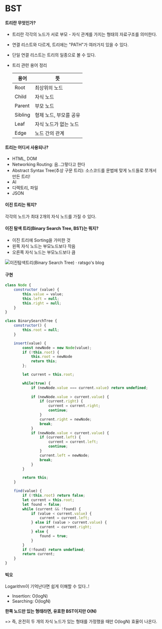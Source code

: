 # BST

#### 트리란 무엇인가?

* 트리란 각각의 노드가 서로 부모 - 자식 관계를 가지는 형태의 자료구조를 의미한다.

* 연결 리스트와 다르게, 트리에는 "PATH"가 여러가지 있을 수 있다.

* 단일 연결 리스트는 트리의 일종으로 볼 수 있다.

* 트리 관련 용어 정리

  | 용어    | 뜻                     |
  | ------- | ---------------------- |
  | Root    | 최상위의 노드          |
  | Child   | 자식 노드              |
  | Parent  | 부모 노드              |
  | Sibling | 형제 노드, 부모를 공유 |
  | Leaf    | 자식 노드가 없는 노드  |
  | Edge    | 노드 간의 관계         |



#### 트리는 어디서 사용되나?

* HTML, DOM
* Networking Routing: 음..그렇다고 한다
* Abstract Syntax Tree(추상 구문 트리): 소스코드를 문법에 맞게 노드들로 쪼개서 만든 트리!
* AI
* 디렉토리, 파일
* JSON



#### 이진 트리는 뭐지?

각각의 노드가 최대 2개의 자식 노드를 가질 수 있다.



#### 이진 탐색 트리(Binary Search Tree, BST)는 뭐지?

* 이진 트리에 Sorting을 가미한 것
* 왼쪽 자식 노드는 부모노드보다 작음
* 오른쪽 자식 노드는 부모노드보다 큼

![이진탐색트리(Binary Search Tree) · ratsgo's blog](https://i.imgur.com/po0R4GB.png)



#### 구현

```javascript
class Node {
    constructor (value) {
        this.value = value;
        this.left = null;
        this.right = null;
    }
}

class BinarySearchTree {
    constructor() {
        this.root = null;
    }

    insert(value) {
        const newNode = new Node(value);
        if (!this.root) {
            this.root = newNode
            return this;
        };

        let current = this.root;

        while(true) {
            if (newNode.value === current.value) return undefined;
            
            if (newNode.value > current.value) {
                if (current.right) {
                    current = current.right;
                    continue;
                }
                current.right = newNode;
                break;
            }
            if (newNode.value < current.value) {
                if (current.left) {
                    current = current.left;
                    continue;
                }
                current.left = newNode;
                break;
            }
        }

        return this;
    }

    find(value) {
        if (!this.root) return false;
        let current = this.root;
        let found = false;
        while (current && !found) {
            if (value < current.value) {
                current = current.left;
            } else if (value > current.value) {
                current = current.right;
            } else {
                found = true;
            }
        }
        if (!found) return undefined;
        return current;
    }
}
```



#### 빅오

Logarithm이 기억난다면 쉽게 이해할 수 있다..!

* Insertion: O(logN)
* Searching: O(logN)

<strong>한쪽 노드만 있는 형태라면, 유효한 BST이지만 O(N)</strong>

=> 즉, 온전히 두 개의 자식 노드가 있는 형태를 가정했을 때만 O(logN) 효율이 나온다.

